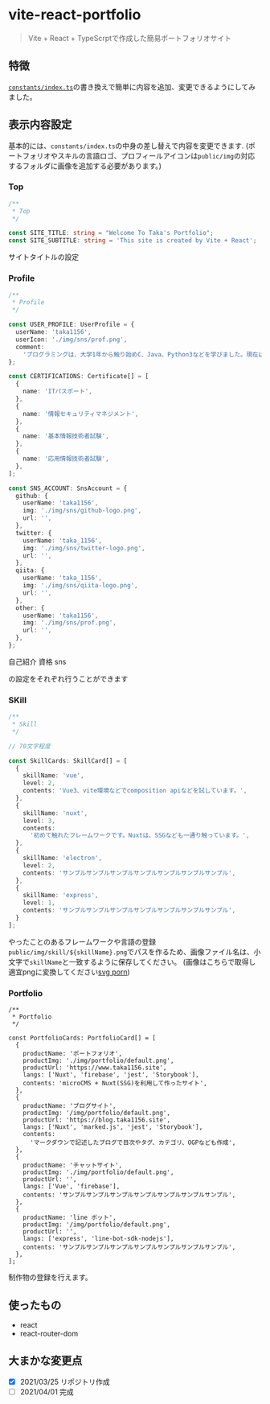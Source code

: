 # vite-react-portfolio

> Vite + React + TypeScrptで作成した簡易ポートフォリオサイト

## 特徴
[`constants/index.ts`](https://github.com/taka1156/vite-react-portfolio/blob/master/src/constants/index.ts)の書き換えで簡単に内容を追加、変更できるようにしてみました。

## 表示内容設定

基本的には、`constants/index.ts`の中身の差し替えで内容を変更できます.
(ポートフォリオやスキルの言語ロゴ、プロフィールアイコンは`public/img`の対応するフォルダに画像を追加する必要があります。)

### Top

```typescript
/**
 * Top
 */

const SITE_TITLE: string = "Welcome To Taka's Portfolio";
const SITE_SUBTITLE: string = 'This site is created by Vite + React';
```

サイトタイトルの設定

### Profile

```typescript
/**
 * Profile
 */

const USER_PROFILE: UserProfile = {
  userName: 'taka1156',
  userIcon: './img/sns/prof.png',
  comment:
    'プログラミングは、大学1年から触り始めC、Java、Python3などを学びました。現在は、TypeScriptやPHP(+Laravel)について学習しています。',
};

const CERTIFICATIONS: Certificate[] = [
  {
    name: 'ITパスポート',
  },
  {
    name: '情報セキュリティマネジメント',
  },
  {
    name: '基本情報技術者試験',
  },
  {
    name: '応用情報技術者試験',
  },
];

const SNS_ACCOUNT: SnsAccount = {
  github: {
    userName: 'taka1156',
    img: './img/sns/github-logo.png',
    url: '',
  },
  twitter: {
    userName: 'taka_1156',
    img: './img/sns/twitter-logo.png',
    url: '',
  },
  qiita: {
    userName: 'taka_1156',
    img: './img/sns/qiita-logo.png',
    url: '',
  },
  other: {
    userName: 'taka1156',
    img: './img/sns/prof.png',
    url: '',
  },
};
```

自己紹介
資格
sns

の設定をそれぞれ行うことができます

### SKill

```typescript
/**
 * Skill
 */

// 70文字程度

const SkillCards: SkillCard[] = [
  {
    skillName: 'vue',
    level: 2,
    contents: 'Vue3、vite環境などでcomposition apiなどを試しています。',
  },
  {
    skillName: 'nuxt',
    level: 3,
    contents:
      '初めて触れたフレームワークです。Nuxtは、SSGなども一通り触っています。',
  },
  {
    skillName: 'electron',
    level: 2,
    contents: 'サンプルサンプルサンプルサンプルサンプルサンプルサンプル',
  },
  {
    skillName: 'express',
    level: 1,
    contents: 'サンプルサンプルサンプルサンプルサンプルサンプルサンプル',
  }
];
```

やったことのあるフレームワークや言語の登録
`public/img/skill/${skillName}.png`でパスを作るため、画像ファイル名は、小文字で`skillName`と一致するように保存してください。
(画像はこちらで取得し適宜pngに変換してください[svg porn](https://svgporn.com/))

### Portfolio

```typescirpt
/**
 * Portfolio
 */

const PortfolioCards: PortfolioCard[] = [
  {
    productName: 'ポートフォリオ',
    productImg: './img/portfolio/default.png',
    productUrl: 'https://www.taka1156.site',
    langs: ['Nuxt', 'firebase', 'jest', 'Storybook'],
    contents: 'microCMS + Nuxt(SSG)を利用して作ったサイト',
  },
  {
    productName: 'ブログサイト',
    productImg: '/img/portfolio/default.png',
    productUrl: 'https://blog.taka1156.site',
    langs: ['Nuxt', 'marked.js', 'jest', 'Storybook'],
    contents:
      'マークダウンで記述したブログで目次やタグ、カテゴリ、OGPなども作成',
  },
  {
    productName: 'チャットサイト',
    productImg: './img/portfolio/default.png',
    productUrl: '',
    langs: ['Vue', 'firebase'],
    contents: 'サンプルサンプルサンプルサンプルサンプルサンプルサンプル',
  },
  {
    productName: 'line ボット',
    productImg: '/img/portfolio/default.png',
    productUrl: '',
    langs: ['express', 'line-bot-sdk-nodejs'],
    contents: 'サンプルサンプルサンプルサンプルサンプルサンプルサンプル',
  },
];
```

制作物の登録を行えます。


## 使ったもの
- react
- react-router-dom

## 大まかな変更点

- [x] 2021/03/25 リポジトリ作成
- [ ] 2021/04/01 完成 
